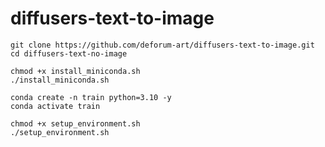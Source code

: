 # diffusers-text-to-image

```
git clone https://github.com/deforum-art/diffusers-text-to-image.git
cd diffusers-text-no-image
```
```
chmod +x install_miniconda.sh
./install_miniconda.sh
```
```
conda create -n train python=3.10 -y
conda activate train
```
```
chmod +x setup_environment.sh
./setup_environment.sh
```

